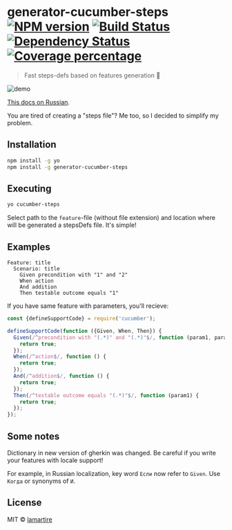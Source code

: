 # generator-cucumber-steps [![NPM version][npm-image]][npm-url] [![Build Status][travis-image]][travis-url] [![Dependency Status][daviddm-image]][daviddm-url] [![Coverage percentage][coveralls-image]][coveralls-url]
> Fast steps-defs based on features generation :watermelon:

![demo](http://i.imgur.com/Wh078Pu.gif)

[This docs on Russian](https://github.com/lamartire/generator-cucumber-steps/blob/master/README_RU.md).

You are tired of creating a "steps file"? Me too, so I decided to simplify my problem.

## Installation

```bash
npm install -g yo
npm install -g generator-cucumber-steps
```

## Executing

```bash
yo cucumber-steps
```

Select path to the `feature`-file (without file extension) and location where will be generated a stepsDefs file. It's simple!

## Examples

```gherkin
Feature: title
  Scenario: title
    Given precondition with "1" and "2"
    When action
    And addition
    Then testable outcome equals "1"
```
If you have same feature with parameters, you'll recieve:

```javascript
const {defineSupportCode} = require('cucumber');

defineSupportCode(function ({Given, When, Then}) {
  Given(/^precondition with "(.*)" and "(.*)"$/, function (param1, param2) {
    return true;
  });
  When(/^action$/, function () {
    return true;
  });
  And(/^addition$/, function () {
    return true;
  });
  Then(/^testable outcome equals "(.*)"$/, function (param1) {
    return true;
  });
});
```

## Some notes

Dictionary in new version of gherkin was changed. Be careful if you write your features with locale support!

For example, in Russian localization, key word `Если` now refer to `Given`. Use `Когда` or synonyms of `И`.

## License

MIT © [lamartire](lamartire@gmail.com)


[npm-image]: https://badge.fury.io/js/generator-cucumber-steps.svg
[npm-url]: https://npmjs.org/package/generator-cucumber-steps
[travis-image]: https://travis-ci.org/lamartire/generator-cucumber-steps.svg?branch=master
[travis-url]: https://travis-ci.org/lamartire/generator-cucumber-steps
[daviddm-image]: https://david-dm.org/lamartire/generator-cucumber-steps.svg?theme=shields.io
[daviddm-url]: https://david-dm.org/lamartire/generator-cucumber-steps
[coveralls-image]: https://coveralls.io/repos/lamartire/generator-cucumber-steps/badge.svg
[coveralls-url]: https://coveralls.io/r/lamartire/generator-cucumber-steps
